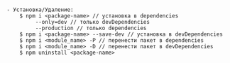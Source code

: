#
    - Установка/Удаление:
    	$ npm i <package-name> // установка в dependencies
    		 --only=dev // только devDependencies
    		 --production // только dependencies
    	$ npm i <package-name> --save-dev // установка в devDependencies
    	$ npm i <module_name> -P // перенести пакет в dependencies
    	$ npm i <module_name> -D // перенести пакет в devDependencies
    	$ npm uninstall <package-name>

